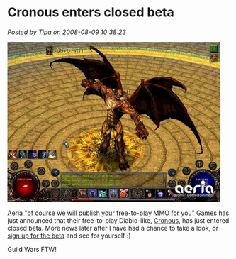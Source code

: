 # Cronous enters closed beta

*Posted by Tipa on 2008-08-09 10:38:23*

![](../uploads/2008/08/cronous.jpg "cronous")

[Aeria "of course we will publish your free-to-play MMO for you" Games](http://aeriagames.com) has just announced that their free-to-play Diablo-like, [Cronous](http://cronous.aeriagames.com/), has just entered closed beta. More news later after I have had a chance to take a look, or [sign up for the beta](http://cronous.aeriagames.com/) and see for yourself :)

Guild Wars FTW!

